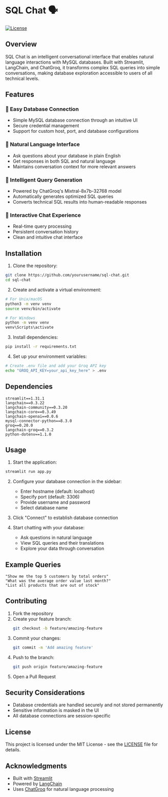 # SQL Chat 🗣️ 

[![License](https://img.shields.io/badge/License-MIT-blue.svg)](https://opensource.org/licenses/MIT)

## Overview
SQL Chat is an intelligent conversational interface that enables natural language interactions with MySQL databases. Built with Streamlit, LangChain, and ChatGroq, it transforms complex SQL queries into simple conversations, making database exploration accessible to users of all technical levels.

## Features

### 🔌 Easy Database Connection
- Simple MySQL database connection through an intuitive UI
- Secure credential management
- Support for custom host, port, and database configurations

### 💬 Natural Language Interface
- Ask questions about your database in plain English
- Get responses in both SQL and natural language
- Maintains conversation context for more relevant answers

### 🤖 Intelligent Query Generation
- Powered by ChatGroq's Mixtral-8x7b-32768 model
- Automatically generates optimized SQL queries
- Converts technical SQL results into human-readable responses

### 🔄 Interactive Chat Experience
- Real-time query processing
- Persistent conversation history
- Clean and intuitive chat interface

## Installation

1. Clone the repository:
```bash
git clone https://github.com/yourusername/sql-chat.git
cd sql-chat
```

2. Create and activate a virtual environment:
```bash
# For Unix/macOS
python3 -m venv venv
source venv/bin/activate

# For Windows
python -m venv venv
venv\Scripts\activate
```

3. Install dependencies:
```bash
pip install -r requirements.txt
```

4. Set up your environment variables:
```bash
# Create .env file and add your Groq API key
echo "GROQ_API_KEY=your_api_key_here" > .env
```

## Dependencies
```
streamlit==1.31.1
langchain==0.3.22
langchain-community==0.3.20
langchain-core==0.3.49
langchain-openai==0.0.6
mysql-connector-python==8.3.0
groq==0.20.0
langchain-groq==0.3.2
python-dotenv==1.1.0
```

## Usage

1. Start the application:
```bash
streamlit run app.py
```

2. Configure your database connection in the sidebar:
   - Enter hostname (default: localhost)
   - Specify port (default: 3306)
   - Provide username and password
   - Select database name

3. Click "Connect" to establish database connection

4. Start chatting with your database:
   - Ask questions in natural language
   - View SQL queries and their translations
   - Explore your data through conversation

## Example Queries
```
"Show me the top 5 customers by total orders"
"What was the average order value last month?"
"List all products that are out of stock"
```

## Contributing

1. Fork the repository
2. Create your feature branch:
   ```bash
   git checkout -b feature/amazing-feature
   ```
3. Commit your changes:
   ```bash
   git commit -m 'Add amazing feature'
   ```
4. Push to the branch:
   ```bash
   git push origin feature/amazing-feature
   ```
5. Open a Pull Request

## Security Considerations
- Database credentials are handled securely and not stored permanently
- Sensitive information is masked in the UI
- All database connections are session-specific

## License

This project is licensed under the MIT License - see the [LICENSE](LICENSE) file for details.

## Acknowledgments

- Built with [Streamlit](https://streamlit.io/)
- Powered by [LangChain](https://python.langchain.com/)
- Uses [ChatGroq](https://groq.com/) for natural language processing
